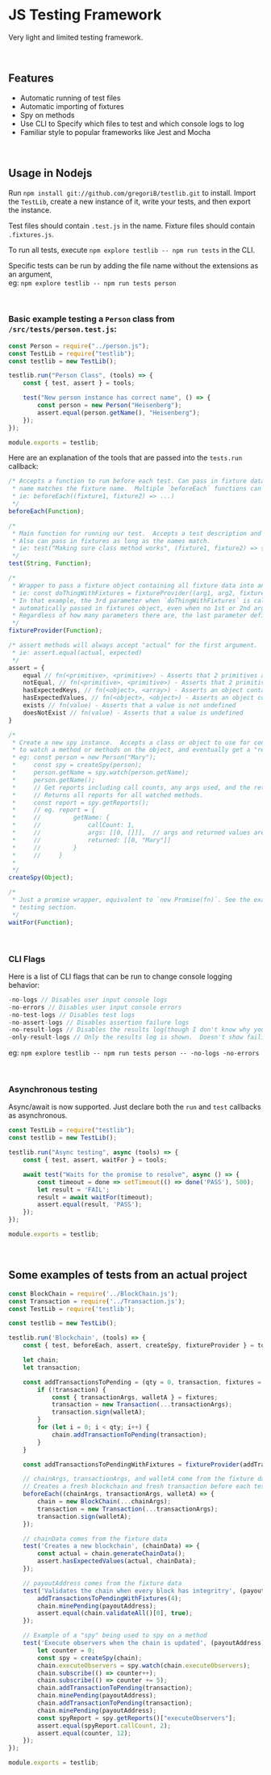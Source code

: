 # JS Testing Framework

Very light and limited testing framework.

<br>

## Features

* Automatic running of test files
* Automatic importing of fixtures
* Spy on methods
* Use CLI to Specify which files to test and which console logs to log
* Familiar style to popular frameworks like Jest and Mocha

<br>

## Usage in Nodejs

Run `npm install git://github.com/gregoriB/testlib.git` to install. Import the `TestLib`, create a new instance of it, write your tests, and then export the instance.

Test files should contain `.test.js` in the name.  Fixture files should contain `.fixtures.js`.

To run all tests, execute `npm explore testlib -- npm run tests` in the CLI.  

Specific tests can be run by adding the file name without the extensions
as an argument,
<br>
eg: `npm explore testlib -- npm run tests person`

<br>

### Basic example testing a `Person` class from `/src/tests/person.test.js`:
```js
const Person = require("../person.js");
const TestLib = require("testlib");
const testlib = new TestLib();

testlib.run("Person Class", (tools) => {
    const { test, assert } = tools;

    test("New person instance has correct name", () => {
        const person = new Person("Heisenberg");
        assert.equal(person.getName(), "Heisenberg");
    });
});

module.exports = testlib;
```
Here are an explanation of the tools that are passed into the `tests.run` callback:

```js
/* Accepts a function to run before each test. Can pass in fixture data if the parameter
 * name matches the fixture name.  Multiple `beforeEach` functions can run before each test.
 * ie: beforeEach((fixture1, fixture2) => ...)
 */
beforeEach(Function);

/*
 * Main function for running our test.  Accepts a test description and the actual test in the callback.  
 * Also can pass in fixtures as long as the names match.
 * ie: test("Making sure class method works", (fixture1, fixture2) => { ... });
 */
test(String, Function);

/*
 * Wrapper to pass a fixture object containing all fixture data into any function as the last argument.
 * ie: const doThingWithFixtures = fixtureProvider((arg1, arg2, fixtures) => { ... }));
 * In that example, the 3rd parameter when `doThingWithFixtures` is called would always be the 
 * automatically passed in fixtures object, even when no 1st or 2nd arguments are passed in by the user. 
 * Regardless of how many parameters there are, the last parameter defined should represent the fixtures object.
 */ 
fixtureProvider(Function);

/* assert methods will always accept "actual" for the first argument.
 * ie: assert.equal(actual, expected) 
 */
assert = {
    equal // fn(<primitive>, <primitive>) - Asserts that 2 primitives are equal.
    notEqual, // fn(<primitive>, <primitive>) - Asserts that 2 primitives are not equal
    hasExpectedKeys, // fn(<object>, <array>) - Asserts an object contains all of the keys in a list
    hasExpectedValues, // fn(<object>, <object>) - Asserts an object contains values from a different object
    exists // fn(value) - Asserts that a value is not undefined
    doesNotExist // fn(value) - Asserts that a value is undefined
}

/*
 * Create a new spy instance.  Accepts a class or object to use for context. Then can be used
 * to watch a method or methods on the object, and eventually get a "report" of how they were used.
 * eg: const person = new Person("Mary");
 *     const spy = createSpy(person);
 *     person.getName = spy.watch(person.getName);
 *     person.getName();
 *     // Get reports including call counts, any args used, and the return values for each call.  
 *     // Returns all reports for all watched methods.
 *     const report = spy.getReports(); 
 *     // eg. report = {
 *     //         getName: { 
 *     //             callCount: 1, 
 *     //             args: [[0, []]],  // args and returned values are numbered for quick reference
 *     //             returned: [[0, "Mary"]]
 *     //         } 
 *     //     }
 * 
 */
createSpy(Object);

/*
 * Just a promise wrapper, equivalent to `new Promise(fn)`. See the example code in the asynchronous
 * testing section.
 */
waitFor(Function);
```
<br>

### CLI Flags

Here is a list of CLI flags that can be run to change console logging behavior:

```js
-no-logs // Disables user input console logs
-no-errors // Disables user input console errors
-no-test-logs // Disables test logs
-no-assert-logs // Disables assertion failure logs
-no-result-logs // Disables the results log(though I don't know why you'd want to do that)
-only-result-logs // Only the results log is shown.  Doesn't show failing test details.
```
eg: `npm explore testlib -- npm run tests person -- -no-logs -no-errors`

<br>

### Asynchronous testing

Async/await is now supported.  Just declare both the `run` and `test` callbacks as asynchronous.

```js
const TestLib = require("testlib");
const testlib = new TestLib();

testlib.run("Async testing", async (tools) => {
    const { test, assert, waitFor } = tools;

    await test("Waits for the promise to resolve", async () => {
        const timeout = done => setTimeout(() => done('PASS'), 500);
        let result = 'FAIL';
        result = await waitFor(timeout);
        assert.equal(result, 'PASS');
    });
});

module.exports = testlib;
```
<br>

## Some examples of tests from an actual project

```js
const BlockChain = require('../BlockChain.js');
const Transaction = require('../Transaction.js');
const TestLib = require('testlib');

const testlib = new TestLib();

testlib.run('Blockchain', (tools) => {
    const { test, beforeEach, assert, createSpy, fixtureProvider } = tools;

    let chain;
    let transaction;

    const addTransactionsToPending = (qty = 0, transaction, fixtures = {}) => {
        if (!transaction) {
            const { transactionArgs, walletA } = fixtures;
            transaction = new Transaction(...transactionArgs);
            transaction.sign(walletA);
        }
        for (let i = 0; i < qty; i++) {
            chain.addTransactionToPending(transaction);
        }
    }

    const addTransactionsToPendingWithFixtures = fixtureProvider(addTransactionsToPending);

    // chainArgs, transactionArgs, and walletA come from the fixture data
    // Creates a fresh blockchain and fresh transaction before each test
    beforeEach((chainArgs, transactionArgs, walletA) => {
        chain = new BlockChain(...chainArgs);
        transaction = new Transaction(...transactionArgs);
        transaction.sign(walletA);
    });

    // chainData comes from the fixture data
    test('Creates a new blockchain', (chainData) => {
        const actual = chain.generateChainData();
        assert.hasExpectedValues(actual, chainData);
    });

    // payoutAddress comes from the fixture data
    test('Validates the chain when every block has integritry', (payoutAddress) => {
        addTransactionsToPendingWithFixtures(4);
        chain.minePending(payoutAddress);
        assert.equal(chain.validateAll()[0], true);
    });

    // Example of a "spy" being used to spy on a method
    test('Execute observers when the chain is updated', (payoutAddress) => {
        let counter = 0;
        const spy = createSpy(chain);
        chain.executeObservers = spy.watch(chain.executeObservers);
        chain.subscribe(() => counter++);
        chain.subscribe(() => counter += 5);
        chain.addTransactionToPending(transaction);
        chain.minePending(payoutAddress);
        chain.addTransactionToPending(transaction);
        chain.minePending(payoutAddress);
        const spyReport = spy.getReports()["executeObservers"];
        assert.equal(spyReport.callCount, 2);
        assert.equal(counter, 12);
    });
});

module.exports = testlib;
```